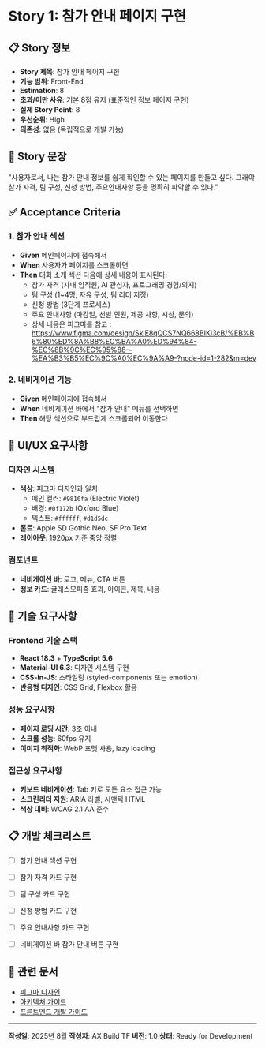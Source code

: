 # Story 1: 참가 안내 페이지 구현

## 📋 Story 정보

- **Story 제목**: 참가 안내 페이지 구현
- **기능 범위**: Front-End
- **Estimation**: 8
- **초과/미만 사유**: 기본 8점 유지 (표준적인 정보 페이지 구현)
- **실제 Story Point**: 8
- **우선순위**: High
- **의존성**: 없음 (독립적으로 개발 가능)

## 🎯 Story 문장

"사용자로서, 나는 참가 안내 정보를 쉽게 확인할 수 있는 페이지를 만들고 싶다. 그래야 참가 자격, 팀 구성, 신청 방법, 주요안내사항 등을 명확히 파악할 수 있다."

## ✅ Acceptance Criteria

### 1. 참가 안내 섹션
- **Given** 메인페이지에 접속해서
- **When** 사용자가 페이지를 스크롤하면 
- **Then** 대회 소개 섹션 다음에 상세 내용이 표시된다:
  - 참가 자격 (사내 임직원, AI 관심자, 프로그래밍 경험/의지)
  - 팀 구성 (1~4명, 자유 구성, 팀 리더 지정)
  - 신청 방법 (3단계 프로세스)
  - 주요 안내사항 (마감일, 선발 인원, 제공 사항, 시상, 문의)
  - 상세 내용은 피그마를 참고 : https://www.figma.com/design/SklE8qQCS7NQ668BIKi3cB/%EB%B6%80%ED%8A%B8%EC%BA%A0%ED%94%84-%EC%8B%9C%EC%95%88--%EA%B3%B5%EC%9C%A0%EC%9A%A9-?node-id=1-282&m=dev

### 2. 네비게이션 기능
- **Given** 메인페이지에 접속해서
- **When** 네비게이션 바에서 "참가 안내" 메뉴를 선택하면
- **Then** 해당 섹션으로 부드럽게 스크롤되어 이동한다


## 🎨 UI/UX 요구사항

### 디자인 시스템
- **색상**: 피그마 디자인과 일치
  - 메인 컬러: `#9810fa` (Electric Violet)
  - 배경: `#0f172b` (Oxford Blue)
  - 텍스트: `#ffffff`, `#d1d5dc`
- **폰트**: Apple SD Gothic Neo, SF Pro Text
- **레이아웃**: 1920px 기준 중앙 정렬

### 컴포넌트
- **네비게이션 바**: 로고, 메뉴, CTA 버튼
- **정보 카드**: 글래스모피즘 효과, 아이콘, 제목, 내용


## 🔧 기술 요구사항

### Frontend 기술 스택
- **React 18.3** + **TypeScript 5.6**
- **Material-UI 6.3**: 디자인 시스템 구현
- **CSS-in-JS**: 스타일링 (styled-components 또는 emotion)
- **반응형 디자인**: CSS Grid, Flexbox 활용

### 성능 요구사항
- **페이지 로딩 시간**: 3초 이내
- **스크롤 성능**: 60fps 유지
- **이미지 최적화**: WebP 포맷 사용, lazy loading

### 접근성 요구사항
- **키보드 네비게이션**: Tab 키로 모든 요소 접근 가능
- **스크린리더 지원**: ARIA 라벨, 시맨틱 HTML
- **색상 대비**: WCAG 2.1 AA 준수


## 📋 개발 체크리스트

- [ ] 참가 안내 섹션 구현
- [ ] 참가 자격 카드 구현
- [ ] 팀 구성 카드 구현
- [ ] 신청 방법 카드 구현
- [ ] 주요 안내사항 카드 구현
- [ ] 네비게이션 바 참가 안내 버튼 구현


## 🔗 관련 문서

- [피그마 디자인](https://www.figma.com/design/SklE8qQCS7NQ668BIKi3cB/%EB%B6%80%ED%8A%B8%EC%BA%A0%ED%94%84-%EC%8B%9C%EC%95%88--%EA%B3%B5%EC%9C%A0%EC%9A%A9-?node-id=1-282&t=YikVCzM53lZqS2kU-4)
- [아키텍처 가이드](../.cursor/rules/architecture.md)
- [프론트엔드 개발 가이드](../frontend/README.md)

---

**작성일**: 2025년 8월
**작성자**: AX Build TF
**버전**: 1.0
**상태**: Ready for Development

